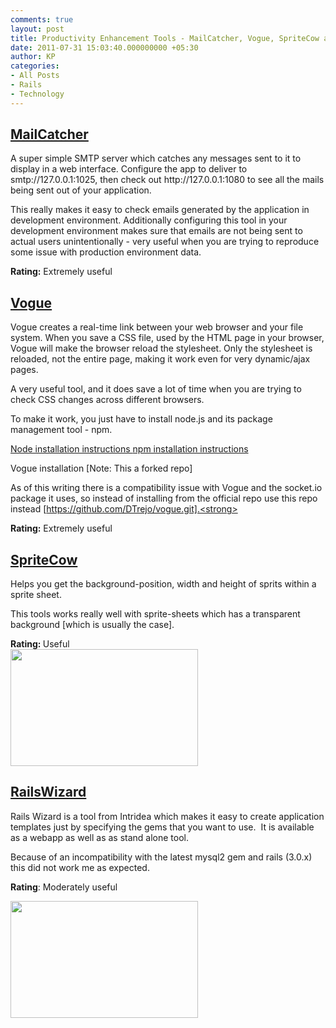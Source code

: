 ```yaml
---
comments: true
layout: post
title: Productivity Enhancement Tools - MailCatcher, Vogue, SpriteCow and RailsWizard
date: 2011-07-31 15:03:40.000000000 +05:30
author: KP
categories:
- All Posts
- Rails
- Technology
---
```

<h2><a href="https://github.com/sj26/mailcatcher">MailCatcher</a></h2>
A super simple SMTP server which catches any messages sent to it to display in a web interface. Configure the app to deliver to smtp://127.0.0.1:1025, then check out http://127.0.0.1:1080 to see all the mails being sent out of your application.

This really makes it easy to check emails generated by the application in development environment. Additionally configuring this tool in your development environment makes sure that emails are not being sent to actual users unintentionally - very useful when you are trying to reproduce some issue with production environment data.

<strong>Rating:</strong> Extremely useful
<h2><a href="http://aboutcode.net/vogue/">Vogue</a></h2>
Vogue creates a real-time link between your web browser and your file system. When you save a CSS file, used by the HTML page in your browser, Vogue will make the browser reload the stylesheet. Only the stylesheet is reloaded, not the entire page, making it work even for very dynamic/ajax pages.

A very useful tool, and it does save a lot of time when you are trying to check CSS changes across different browsers.

To make it work, you just have to install node.js and its package management tool - npm.

<a href="https://github.com/joyent/node/wiki/Installation">Node installation instructions
</a><a href="http://npmjs.org/">npm installation instructions</a>

Vogue installation [Note: This a forked repo]

As of this writing there is a compatibility issue with Vogue and the socket.io package it uses, so instead of installing from the official repo use this repo instead [https://github.com/DTrejo/vogue.git].<strong>
</strong>

<strong>Rating:</strong> Extremely useful
<h2><a href="http://www.spritecow.com/">SpriteCow</a></h2>
Helps you get the background-position, width and height of sprits within a sprite sheet.

This tools works really well with sprite-sheets which has a transparent background [which is usually the case].
<div><strong>Rating: </strong>Useful</div>
<div><strong> </strong></div>
<img class="size-medium wp-image-1458 alignnone" src="/images/sprite-cow-300x187.png" alt="" width="300" height="187" />
<h2><a href="http://railswizard.org/">RailsWizard</a></h2>
Rails Wizard is a tool from Intridea which makes it easy to create application templates just by specifying the gems that you want to use.  It is available as a webapp as well as as stand alone tool.

Because of an incompatibility with the latest mysql2 gem and rails (3.0.x) this did not work me as expected.

<strong>Rating</strong>: Moderately useful

<img src="/images/rails-wizard-300x187.png" alt="" width="300" height="187" /></a>
